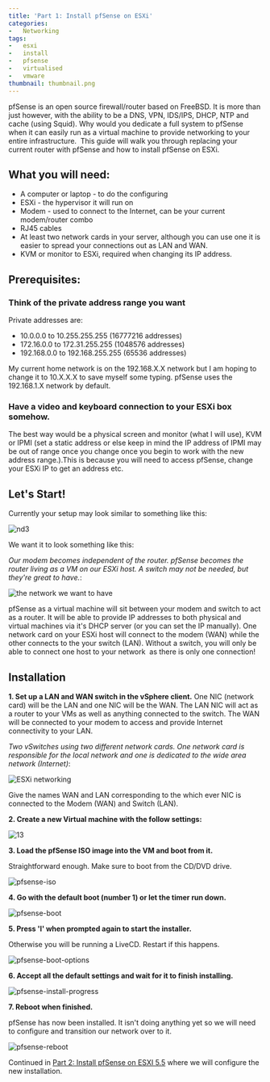 ```yaml
---
title: 'Part 1: Install pfSense on ESXi'
categories:
-   Networking
tags:
-   esxi
-   install
-   pfsense
-   virtualised
-   vmware
thumbnail: thumbnail.png
---
```


pfSense is an open source firewall/router based on FreeBSD. It is more than just however, with the ability to be a DNS, VPN, IDS/IPS, DHCP, NTP and cache (using Squid). Why would you dedicate a full system to pfSense when it can easily run as a virtual machine to provide networking to your entire infrastructure.  This guide will walk you through replacing your current router with pfSense and how to install pfSense on ESXi.

<!-- more -->

## What you will need:

*   A computer or laptop - to do the configuring
*   ESXi - the hypervisor it will run on
*   Modem - used to connect to the Internet, can be your current modem/router combo
*   RJ45 cables
*   At least two network cards in your server, although you can use one it is easier to spread your connections out as LAN and WAN.
*   KVM or monitor to ESXi, required when changing its IP address.

## Prerequisites:

### Think of the private address range you want

Private addresses are:

*   10.0.0.0 to 10.255.255.255 (16777216 addresses)
*   172.16.0.0 to 172.31.255.255 (1048576 addresses)
*   192.168.0.0 to 192.168.255.255 (65536 addresses)

My current home network is on the 192.168.X.X network but I am hoping to change it to 10.X.X.X to save myself some typing. pfSense uses the 192.168.1.X network by default.

### Have a video and keyboard connection to your ESXi box somehow.

The best way would be a physical screen and monitor (what I will use), KVM or IPMI (set a static address or else keep in mind the IP address of IPMI may be out of range once you change once you begin to work with the new address range.).This is because you will need to access pfSense, change your ESXi IP to get an address etc.

## Let's Start!

Currently your setup may look similar to something like this:

![nd3](nd3.png)

We want it to look something like this:

_Our modem becomes independent of the router. pfSense becomes the router living as a VM on our ESXi host. A switch may not be needed, but they're great to have._:

![the network we want to have](network-diagram.png)

pfSense as a virtual machine will sit between your modem and switch to act as a router. It will be able to provide IP addresses to both physical and virtual machines via it's DHCP server (or you can set the IP manually). One network card on your ESXi host will connect to the modem (WAN) while the other connects to the your switch (LAN). Without a switch, you will only be able to connect one host to your network  as there is only one connection!

## Installation

**1. Set up a LAN and WAN switch in the vSphere client.** One NIC (network card) will be the LAN and one NIC will be the WAN. The LAN NIC will act as a router to your VMs as well as anything connected to the switch. The WAN will be connected to your modem to access and provide Internet connectivity to your LAN.

_Two vSwitches using two different network cards. One network card is responsible for the local network and one is dedicated to the wide area network (Internet)_:

![ESXi networking](lanwan.png)

Give the names WAN and LAN corresponding to the which ever NIC is connected to the Modem (WAN) and Switch (LAN).

**2. Create a new Virtual machine with the follow settings:**

![13](13.png)

**3. Load the pfSense ISO image into the VM and boot from it.**

Straightforward enough. Make sure to boot from the CD/DVD drive.

![pfsense-iso](14.png)

**4. Go with the default boot (number 1) or let the timer run down.**

![pfsense-boot](141.png)

**5. Press 'I' when prompted again to start the installer.**

Otherwise you will be running a LiveCD. Restart if this happens.

![pfsense-boot-options](142.png)

**6. Accept all the default settings and wait for it to finish installing.**

![pfsense-install-progress](143.png)

**7. Reboot when finished.**

pfSense has now been installed. It isn't doing anything yet so we will need to configure and transition our network over to it.

![pfsense-reboot](144.png)

Continued in [Part 2: Install pfSense on ESXI 5.5](/part-2-install-pfsense-esxi-5-5/) where we will configure the new installation.
